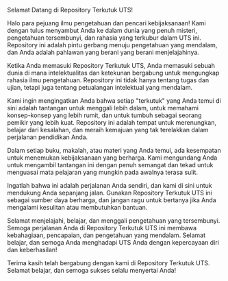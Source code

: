 Selamat Datang di Repository Terkutuk UTS!

Halo para pejuang ilmu pengetahuan dan pencari kebijaksanaan! Kami dengan tulus menyambut Anda ke dalam dunia yang penuh misteri, pengetahuan tersembunyi, dan rahasia yang terkubur dalam UTS ini. Repository ini adalah pintu gerbang menuju pengetahuan yang mendalam, dan Anda adalah pahlawan yang berani yang berani menjelajahinya.

Ketika Anda memasuki Repository Terkutuk UTS, Anda memasuki sebuah dunia di mana intelektualitas dan ketekunan bergabung untuk mengungkap rahasia ilmu pengetahuan. Repository ini tidak hanya tentang tugas dan ujian, tetapi juga tentang petualangan intelektual yang mendalam.

Kami ingin mengingatkan Anda bahwa setiap "terkutuk" yang Anda temui di sini adalah tantangan untuk menggali lebih dalam, untuk memahami konsep-konsep yang lebih rumit, dan untuk tumbuh sebagai seorang pemikir yang lebih kuat. Repository ini adalah tempat untuk merenungkan, belajar dari kesalahan, dan meraih kemajuan yang tak terelakkan dalam perjalanan pendidikan Anda.

Dalam setiap buku, makalah, atau materi yang Anda temui, ada kesempatan untuk menemukan kebijaksanaan yang berharga. Kami mengundang Anda untuk mengambil tantangan ini dengan penuh semangat dan tekad untuk menguasai mata pelajaran yang mungkin pada awalnya terasa sulit.

Ingatlah bahwa ini adalah perjalanan Anda sendiri, dan kami di sini untuk mendukung Anda sepanjang jalan. Gunakan Repository Terkutuk UTS ini sebagai sumber daya berharga, dan jangan ragu untuk bertanya jika Anda mengalami kesulitan atau membutuhkan bantuan.

Selamat menjelajahi, belajar, dan menggali pengetahuan yang tersembunyi. Semoga perjalanan Anda di Repository Terkutuk UTS ini membawa kebahagiaan, pencapaian, dan pengetahuan yang mendalam. Selamat belajar, dan semoga Anda menghadapi UTS Anda dengan kepercayaan diri dan keberhasilan!

Terima kasih telah bergabung dengan kami di Repository Terkutuk UTS. Selamat belajar, dan semoga sukses selalu menyertai Anda!

